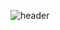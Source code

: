![header](https://capsule-render.vercel.app/api?type=cylinder&color=bbf5a7&height=300&section=header&text=SubinOh%20Github&fontSize=90&fontColor=ffffff)

